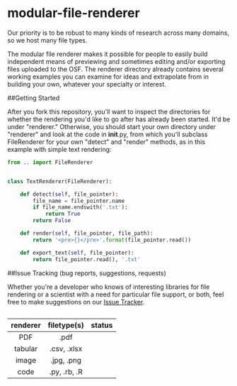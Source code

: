 modular-file-renderer
=====================
Our priority is to be robust to many kinds of research across many domains, so we host many file types.

The modular file renderer makes it possible for people to easily build independent means of previewing and sometimes editing and/or exporting files uploaded to the OSF. The renderer directory already contains several working examples you can examine for ideas and extrapolate from in building your own, whatever your specialty or interest.

##Getting Started

After you fork this repository, you'll want to inspect the directories for whether the rendering you'd like to go after has already been started. It'd be under "renderer." Otherwise, you should start your own directory under "renderer" and look at the code in __init__.py, from which you'll subclass FileRenderer for your own "detect" and "render" methods, as in this example with simple text rendering:

```python
from .. import FileRenderer


class TextRenderer(FileRenderer):

    def detect(self, file_pointer):
        file_name = file_pointer.name
        if file_name.endswith('.txt'):
            return True
        return False

    def render(self, file_pointer, file_path):
        return '<pre>{}</pre>'.format(file_pointer.read())

    def export_text(self, file_pointer):
        return file_pointer.read(), '.txt'
```

##Issue Tracking (bug reports, suggestions, requests)

Whether you're a developer who knows of interesting libraries for file rendering or a scientist with a need for particular file support, or both, feel free to make suggestions on our [Issue Tracker](https://github.com/CenterForOpenScience/modular-file-renderer/issues?state=open).

##
| renderer          | filetype(s)        | status   |
| :---------------: | :----------------: | :------: |
| PDF               | .pdf               |          |
| tabular           | .csv, .xlsx        |          |
| image             | .jpg, .png         |          |
| code              | .py, .rb, .R       |          |
